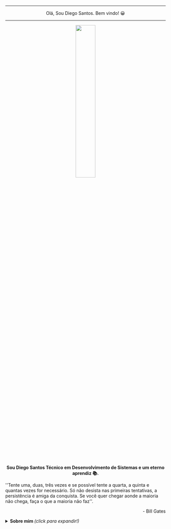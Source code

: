 <hr>
<p align="center">Olá, Sou Diego Santos. Bem vindo! 😀 </p>
<hr>
<p align="center">
<img width="35%" align="center" src="https://media.giphy.com/media/zUfEzfngyKhYoS1LP6/giphy.gif" />
</p>
<p align="center"><b>Sou Diego Santos Técnico em Desenvolvimento de Sistemas e um eterno aprendiz 📚.</b></p>

''Tente uma, duas, três vezes e se possível tente a quarta, a quinta e quantas vezes for necessário. Só não desista nas primeiras tentativas, a persistência é amiga da conquista. Se você quer chegar aonde a maioria não chega, faça o que a maioria não faz''. <br> <p align="right"> - Bill Gates </p>

<!--
**DiegojSts/DiegojSts** is a ✨ _special_ ✨ repository because its `README.md` (this file) appears on your GitHub profile.

Here are some ideas to get you started:

- 🔭 I’m currently working on ...
- 🌱 I’m currently learning ...
- 👯 I’m looking to collaborate on ...
- 🤔 I’m looking for help with ...
- 💬 Ask me about ...
- 📫 How to reach me: ...
- 😄 Pronouns: ...
- ⚡ Fun fact: ...
-->
<details>
  <summary> <b> Sobre mim </b> <i>(click para expandir!)</i> </summary> <br>
  
🌱  - Estou atualmente me aprofundando em JavaScript. <br>
💻    - Apaixonado pela área de Tecnologia e programação. <br>
🚀    - Sempre buscando aprender e desenvolver novas habilidades. <br>
🪂    - Ex-militar da Força Aérea Brasileira. <br>
👨‍💻   - Técnico em Desenvolvimento de Sistemas pela Faculdade de Tecnologia SENAI Cimatec e Graduando em Análise e Desenvolvimento de Sistemas pela UNIFACS. <br><br>

<p align="center">
<img src="https://github-readme-stats.vercel.app/api?username=DiegojSts&show_icons=true&title_color=FF1493&icon_color=79ff97&text_color=40E0D0&bg_color=151515" align="center"/>
<a href="https://github.com/DiegojSts">
  <img height="314px" align="right" src="https://github-readme-stats.vercel.app/api/top-langs/?username=DiegojSts&theme=radical&hide=glsl,python" />
</a>
</p>
 


<p align="center"><b>Linguagens e Tecnologias de Interesse</b></p>

<p align="center">
  
 <!--JavaScript--> <img src="https://img.shields.io/badge/-JavaScript-black?style=for-the-badge&logo=javascript"/>
 <!--CSS--> <img src="https://img.shields.io/badge/-CSS3-1572B6?style=for-the-badge&logo=css3"/>
 <!--HMTL--> <img src="https://img.shields.io/badge/-HTML5-E34F26?style=for-the-badge&logo=html5&logoColor=white"/>
 <!--React--> <img src="https://img.shields.io/badge/-React-61DAFB?style=for-the-badge&logo=react&logoColor=black"/>
 <!--TypeScript--> <img src="https://img.shields.io/badge/-TypeScript-007ACC?style=for-the-badge&logo=typescript&logoColor=black"/>
 <!--Java--> <img src="https://img.shields.io/badge/-Java-007396?style=for-the-badge&logo=java"/>
 <!--Node--> <img src="https://img.shields.io/badge/-Node-339933?style=for-the-badge&logo=node.js&logoColor=white"/>
 <!--MySql--> <img src="https://img.shields.io/badge/-MySQL-4479A1?style=for-the-badge&logo=mysql&logoColor=white"/>
 <!--Git--> <img src="https://img.shields.io/badge/-Git-black?style=for-the-badge&logo=git"/>
 <!--GitHub--> <img src="https://img.shields.io/badge/-GitHub-181717?style=for-the-badge&logo=github" />
 <!--VsCode--> <img src="https://img.shields.io/badge/-VSCode-007ACC?style=for-the-badge&logo=visual-studio-code&logoColor=white" />
 <!--VsCode--> <img src="https://img.shields.io/badge/-Eclipse-2C2255?style=for-the-badge&logo=eclipse&logoColor=white"/>
 <!--Spring--> <img src="https://img.shields.io/badge/-Spring-6DB33F?style=for-the-badge&logo=spring&logoColor=white"/>

 
</p>
<hr>
<p align="center"><b> Autor </b></p>
<p align="center"> Diego Jesus dos Santos </p>
<hr>
<p align="center"><b>Gostou? Entre em contato 😀</b></p>
<p align="center">
<a href="https://www.linkedin.com/in/diego-santos-002a7319b/">
  <img align="center" alt="Diego Santos| Linkedin" width="100px" src="https://img.shields.io/badge/-Linkedin-0077B5?style=for-the-badge&logo=linkedin&logoColor=white"/>
</a>
  </p>
 
</details>





